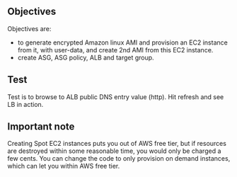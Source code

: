 ## Objectives

Objectives are:
- to generate encrypted Amazon linux AMI and provision an EC2 instance from it, with user-data, and create 2nd AMI from this EC2 instance. 
- create ASG, ASG policy, ALB and target group. 

## Test

Test is to browse to ALB public DNS entry value (http). Hit refresh and see LB in action. 

## Important note

Creating Spot EC2 instances puts you out of AWS free tier, but if resources are destroyed within some reasonable time, you would only be charged a few cents. You can change the code to only provision on demand instances, which can let you within AWS free tier. 

